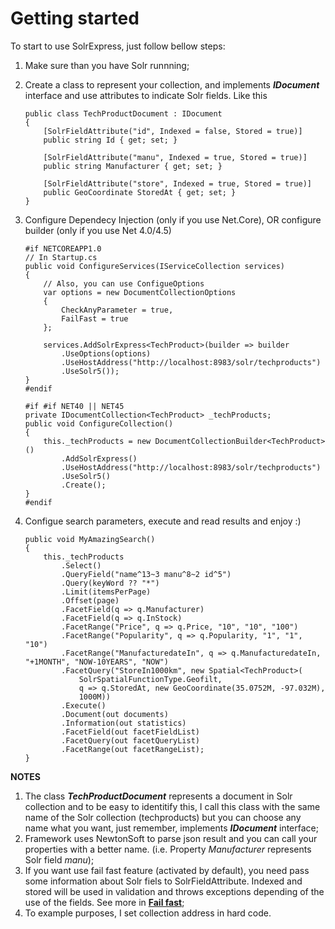 # Getting started

To start to  use SolrExpress, just follow bellow steps:

1. Make sure than you have Solr runnning;
2. Create a class to represent your collection, and implements **_IDocument_** interface and use attributes to indicate Solr fields. Like this
    ```
    public class TechProductDocument : IDocument
    {
        [SolrFieldAttribute("id", Indexed = false, Stored = true)]
        public string Id { get; set; }

        [SolrFieldAttribute("manu", Indexed = true, Stored = true)]
        public string Manufacturer { get; set; }

        [SolrFieldAttribute("store", Indexed = true, Stored = true)]
        public GeoCoordinate StoredAt { get; set; }
    }
    ```

3. Configure Dependecy Injection (only if you use Net.Core), OR configure builder (only if you use Net 4.0/4.5) 
    ```
    #if NETCOREAPP1.0
    // In Startup.cs
    public void ConfigureServices(IServiceCollection services)
    {
        // Also, you can use ConfigueOptions
        var options = new DocumentCollectionOptions
        {
            CheckAnyParameter = true,
            FailFast = true
        };

        services.AddSolrExpress<TechProduct>(builder => builder
            .UseOptions(options)
            .UseHostAddress("http://localhost:8983/solr/techproducts")
            .UseSolr5());
    }
    #endif
    ```

    ```
    #if #if NET40 || NET45
    private IDocumentCollection<TechProduct> _techProducts;
    public void ConfigureCollection()
    {
        this._techProducts = new DocumentCollectionBuilder<TechProduct>()
            .AddSolrExpress()
            .UseHostAddress("http://localhost:8983/solr/techproducts")
            .UseSolr5()
            .Create();
    }
    #endif
    ```

4. Configue search parameters, execute and read results and enjoy :)
    ```
    public void MyAmazingSearch()
    {
        this._techProducts
            .Select()
            .QueryField("name^13~3 manu^8~2 id^5")
            .Query(keyWord ?? "*")
            .Limit(itemsPerPage)
            .Offset(page)
            .FacetField(q => q.Manufacturer)
            .FacetField(q => q.InStock)
            .FacetRange("Price", q => q.Price, "10", "10", "100")
            .FacetRange("Popularity", q => q.Popularity, "1", "1", "10")
            .FacetRange("ManufacturedateIn", q => q.ManufacturedateIn, "+1MONTH", "NOW-10YEARS", "NOW")
            .FacetQuery("StoreIn1000km", new Spatial<TechProduct>(
                SolrSpatialFunctionType.Geofilt,
                q => q.StoredAt, new GeoCoordinate(35.0752M, -97.032M),
                1000M))
            .Execute()
            .Document(out documents)
            .Information(out statistics)
            .FacetField(out facetFieldList)
            .FacetQuery(out facetQueryList)
            .FacetRange(out facetRangeList);
    }
    ```

**NOTES**

1. The class **_TechProductDocument_** represents a document in Solr collection and to be easy to identitify this, I call this class with the same name of the Solr collection (techproducts) but you can choose any name what you want, just remember, implements **_IDocument_** interface;
2. Framework uses NewtonSoft to parse json result and you can call your properties with a better name. (i.e. Property _Manufacturer_ represents Solr field _manu_); 
3. If you want use fail fast feature (activated by default), you need pass some information about Solr fiels to SolrFieldAttribute. Indexed and stored will be used in validation and throws exceptions depending of the use of the fields. See more in **[Fail fast](/tutorials/fail-fast)**;
4. To example purposes, I set collection address in hard code.